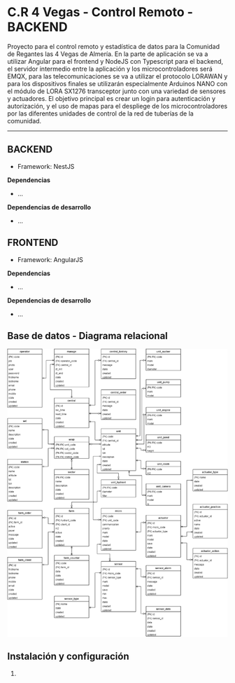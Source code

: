 # C.R 4 Vegas - Control Remoto - BACKEND
Proyecto para el control remoto y estadística de datos para la Comunidad de Regantes las 4 Vegas de Almería. En la parte de aplicación se va a utilizar Angular para el frontend y NodeJS con Typescript para el backend, el servidor intermedio entre la aplicación y los microcontroladores será EMQX, para las telecomunicaciones se va a utilizar el protocolo LORAWAN y para los dispositivos finales se utilizarán especialmente Arduinos NANO con el módulo de LORA SX1276 transceptor junto con una variedad de sensores y actuadores.
El objetivo principal es crear un login para autenticación y autorización, y el uso de mapas para el despliege de los microcontroladores por las diferentes unidades de control de la red de tuberías de la comunidad.

***

## BACKEND
- Framework: NestJS

**Dependencias**
- ...

**Dependencias de desarrollo**
- ...

## FRONTEND
- Framework: AngularJS

**Dependencias**
- ...

**Dependencias de desarrollo**
- ...

## Base de datos - Diagrama relacional
![Diagrama Relacional](/img/cr4vegas_remoto_RELACIONAL_1.png "Diagrama Relacional")

## Instalación y configuración
1. 

